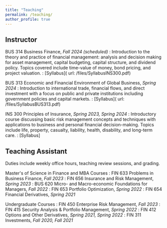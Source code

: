 ```yaml
---
title: "Teaching"
permalink: /teaching/
author_profile: true
---
```


## Instructor

BUS 314 Business Finance, *Fall 2024 (scheduled)*
: Introduction to the theory and practice of financial management: analysis and decision making for asset management, capital budgeting, capital structure, and dividend policy. Topics covered include time-value of money, bond pricing, and project valuation.
: [Syllabus]( url: /files/SyllabusINS300.pdf)

BUS 313 Economic and Financial Environment of Global Business, *Spring 2024*
: Introduction to international trade, financial flows, and direct investment with a focus on public and private institutions including government policies and capital markets.
: [Syllabus]( url: /files/SyllabusBUS313.pdf)

INS 300 Principles of Insurance, *Spring 2023, Spring 2024*
: Introductory course discussing basic risk management concepts and techniques with applications to business and personal financial decision-making. Topics include life, property, casualty, liability, health, disability, and long-term care.
: [Syllabus]

## Teaching Assistant
Duties include weekly office hours, teaching review sessions, and grading.

Master's of Science in Finance and MBA Courses
: FIN 633 Problems in Business Finance, *Fall 2023* 
: FIN 656 Insurance and Risk Management, *Spring 2023*
: BUS 620 Micro- and Macro-economic Foundations for Managers, *Fall 2022*
: FIN 653 Portfolio Optimization, *Spring 2022*
: FIN 654 Financial Derivatives, *Spring 2021*

Undergraduate Courses
: FIN 450 Enterprise Risk Management, *Fall 2023*
: FIN 415 Security Analysis & Portfolio Management, *Spring 2022*
: FIN 412 Options and Other Derivatives, *Spring 2021, Spring 2022*
: FIN 311 Investments, *Fall 2020, Fall 2021*
